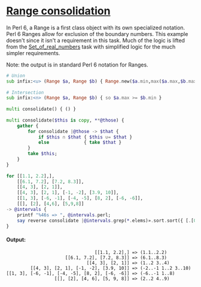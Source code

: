 [1]: https://rosettacode.org/wiki/Range_consolidation

# [Range consolidation][1]

In Perl 6, a Range is a first class object with its own specialized notation. Perl 6 Ranges allow for exclusion of the boundary numbers. This example doesn't since it isn't a requirement in this task. Much of the logic is lifted from the [Set_of_real_numbers](https://rosettacode.org/wiki/Set_of_real_numbers#Perl_6) task with simplified logic for the much simpler requirements.



Note: the output is in standard Perl 6 notation for Ranges.

```raku
# Union
sub infix:<∪> (Range $a, Range $b) { Range.new($a.min,max($a.max,$b.max)) }
 
# Intersection
sub infix:<∩> (Range $a, Range $b) { so $a.max >= $b.min }
 
multi consolidate() { () }
 
multi consolidate($this is copy, **@those) {
    gather {
        for consolidate |@those -> $that {
            if $this ∩ $that { $this ∪= $that }
            else             { take $that }
        }
        take $this;
    }
}
 
for [[1.1, 2.2],],
    [[6.1, 7.2], [7.2, 8.3]],
    [[4, 3], [2, 1]],
    [[4, 3], [2, 1], [-1, -2], [3.9, 10]],
    [[1, 3], [-6, -1], [-4, -5], [8, 2], [-6, -6]],
    [[], [2], [4,6], [5,9,8]]
-> @intervals {
    printf "%46s => ", @intervals.perl;
    say reverse consolidate |@intervals.grep(*.elems)».sort.sort({ [.[0], .[*-1]] }).map: { Range.new(.[0], .[*-1]) }
}
```

#### Output:
```
                                 [[1.1, 2.2],] => (1.1..2.2)
                      [[6.1, 7.2], [7.2, 8.3]] => (6.1..8.3)
                              [[4, 3], [2, 1]] => (1..2 3..4)
         [[4, 3], [2, 1], [-1, -2], [3.9, 10]] => (-2..-1 1..2 3..10)
[[1, 3], [-6, -1], [-4, -5], [8, 2], [-6, -6]] => (-6..-1 1..8)
                  [[], [2], [4, 6], [5, 9, 8]] => (2..2 4..9)
```